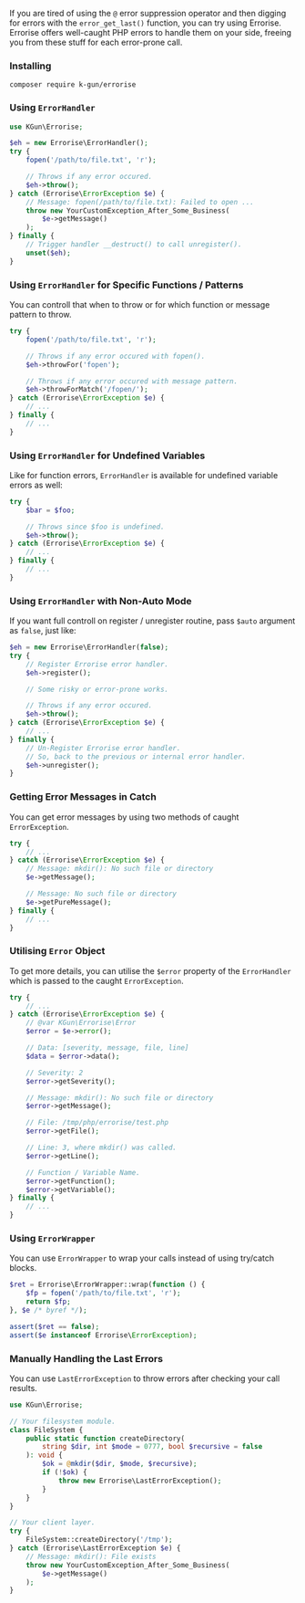 If you are tired of using the `@` error suppression operator and then digging for errors with the `error_get_last()` function, you can try using Errorise. Errorise offers well-caught PHP errors to handle them on your side, freeing you from these stuff for each error-prone call.

### Installing
```
composer require k-gun/errorise
```

### Using `ErrorHandler`

```php
use KGun\Errorise;

$eh = new Errorise\ErrorHandler();
try {
    fopen('/path/to/file.txt', 'r');

    // Throws if any error occured.
    $eh->throw();
} catch (Errorise\ErrorException $e) {
    // Message: fopen(/path/to/file.txt): Failed to open ...
    throw new YourCustomException_After_Some_Business(
        $e->getMessage()
    );
} finally {
    // Trigger handler __destruct() to call unregister().
    unset($eh);
}
```

### Using `ErrorHandler` for Specific Functions / Patterns

You can controll that when to throw or for which function or message pattern to throw.

```php
try {
    fopen('/path/to/file.txt', 'r');

    // Throws if any error occured with fopen().
    $eh->throwFor('fopen');

    // Throws if any error occured with message pattern.
    $eh->throwForMatch('/fopen/');
} catch (Errorise\ErrorException $e) {
    // ...
} finally {
    // ...
}
```

### Using `ErrorHandler` for Undefined Variables

Like for function errors, `ErrorHandler` is available for undefined variable errors as well:

```php
try {
    $bar = $foo;

    // Throws since $foo is undefined.
    $eh->throw();
} catch (Errorise\ErrorException $e) {
    // ...
} finally {
    // ...
}
```

### Using `ErrorHandler` with Non-Auto Mode

If you want full controll on register / unregister routine, pass `$auto` argument as `false`, just like:

```php
$eh = new Errorise\ErrorHandler(false);
try {
    // Register Errorise error handler.
    $eh->register();

    // Some risky or error-prone works.

    // Throws if any error occured.
    $eh->throw();
} catch (Errorise\ErrorException $e) {
    // ...
} finally {
    // Un-Register Errorise error handler.
    // So, back to the previous or internal error handler.
    $eh->unregister();
}
```

### Getting Error Messages in Catch

You can get error messages by using two methods of caught `ErrorException`.

```php
try {
    // ...
} catch (Errorise\ErrorException $e) {
    // Message: mkdir(): No such file or directory
    $e->getMessage();

    // Message: No such file or directory
    $e->getPureMessage();
} finally {
    // ...
}
```

### Utilising `Error` Object

To get more details, you can utilise the `$error` property of the `ErrorHandler` which is passed to the caught `ErrorException`.

```php
try {
    // ...
} catch (Errorise\ErrorException $e) {
    // @var KGun\Errorise\Error
    $error = $e->error();

    // Data: [severity, message, file, line]
    $data = $error->data();

    // Severity: 2
    $error->getSeverity();

    // Message: mkdir(): No such file or directory
    $error->getMessage();

    // File: /tmp/php/errorise/test.php
    $error->getFile();

    // Line: 3, where mkdir() was called.
    $error->getLine();

    // Function / Variable Name.
    $error->getFunction();
    $error->getVariable();
} finally {
    // ...
}
```

### Using `ErrorWrapper`

You can use `ErrorWrapper` to wrap your calls instead of using try/catch blocks.

```php
$ret = Errorise\ErrorWrapper::wrap(function () {
    $fp = fopen('/path/to/file.txt', 'r');
    return $fp;
}, $e /* byref */);

assert($ret == false);
assert($e instanceof Errorise\ErrorException);
```

### Manually Handling the Last Errors

You can use `LastErrorException` to throw errors after checking your call results.

```php
use KGun\Errorise;

// Your filesystem module.
class FileSystem {
    public static function createDirectory(
        string $dir, int $mode = 0777, bool $recursive = false
    ): void {
        $ok = @mkdir($dir, $mode, $recursive);
        if (!$ok) {
            throw new Errorise\LastErrorException();
        }
    }
}

// Your client layer.
try {
    FileSystem::createDirectory('/tmp');
} catch (Errorise\LastErrorException $e) {
    // Message: mkdir(): File exists
    throw new YourCustomException_After_Some_Business(
        $e->getMessage()
    );
}
```

